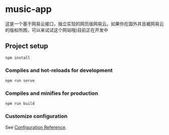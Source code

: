 # music-app
这是一个基于网易云接口，独立实现的网页版网易云。如果你在国外并且被网易云的版权所困，可以来试试这个网站哦)目前正在开发中

## Project setup
```
npm install
```

### Compiles and hot-reloads for development
```
npm run serve
```

### Compiles and minifies for production
```
npm run build
```

### Customize configuration
See [Configuration Reference](https://cli.vuejs.org/config/).
